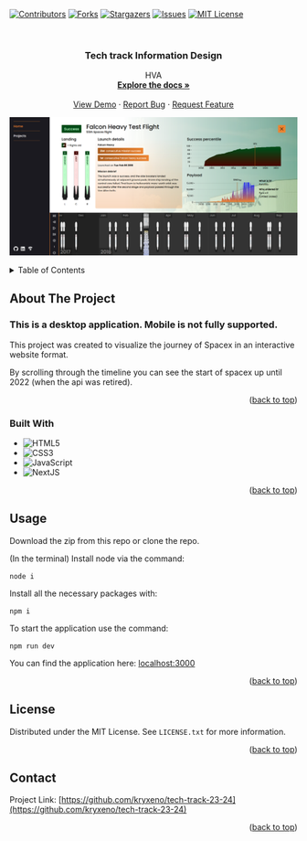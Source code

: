 <!-- Improved compatibility of back to top link: See: https://github.com/othneildrew/Best-README-Template/pull/73 -->

<a name="readme-top"></a>

<!--
*** Thanks for checking out the Best-README-Template. If you have a suggestion
*** that would make this better, please fork the repo and create a pull request
*** or simply open an issue with the tag "enhancement".
*** Don't forget to give the project a star!
*** Thanks again! Now go create something AMAZING! :D
-->

<!-- PROJECT SHIELDS -->
<!--
*** I'm using markdown "reference style" links for readability.
*** Reference links are enclosed in brackets [ ] instead of parentheses ( ).
*** See the bottom of this document for the declaration of the reference variables
*** for contributors-url, forks-url, etc. This is an optional, concise syntax you may use.
*** https://www.markdownguide.org/basic-syntax/#reference-style-links
-->

[![Contributors][contributors-shield]][contributors-url]
[![Forks][forks-shield]][forks-url]
[![Stargazers][stars-shield]][stars-url]
[![Issues][issues-shield]][issues-url]
[![MIT License][license-shield]][license-url]

<!-- PROJECT LOGO -->
<br />
<div align="center">
  <a href="https://github.com/kryxeno/tech-track-23-24">
    <!-- <img src="images/logo.png" alt="Logo" width="80" height="80"> -->
  </a>

<h3 align="center">Tech track Information Design</h3>

  <p align="center">
    HVA
    <br />
    <a href="https://github.com/kryxeno/tech-track-23-24"><strong>Explore the docs »</strong></a>
    <br />
    <br />
    <a href="https://tech-track-23-24-nine.vercel.app/">View Demo</a>
    ·
    <a href="https://github.com/kryxeno/tech-track-23-24/issues">Report Bug</a>
    ·
    <a href="https://github.com/kryxeno/tech-track-23-24/issues">Request Feature</a>
  </p>
</div>

![ja](/public/detail_live.png)

<!-- TABLE OF CONTENTS -->
<details>
  <summary>Table of Contents</summary>
  <ol>
    <li>
      <a href="#about-the-project">About The Project</a>
      <ul>
        <li><a href="#built-with">Built With</a></li>
      </ul>
    </li>
    <li><a href="#usage">Usage</a></li>
    <li><a href="#license">License</a></li>
    <li><a href="#contact">Contact</a></li>
  </ol>
</details>

<!-- ABOUT THE PROJECT -->

## About The Project

### This is a desktop application. Mobile is not fully supported.

This project was created to visualize the journey of Spacex in an interactive website format.

By scrolling through the timeline you can see the start of spacex up until 2022 (when the api was retired).

<p align="right">(<a href="#readme-top">back to top</a>)</p>

### Built With

- ![HTML5](https://img.shields.io/badge/html5-%23E34F26.svg?style=for-the-badge&logo=html5&logoColor=white)
- ![CSS3](https://img.shields.io/badge/css3-%231572B6.svg?style=for-the-badge&logo=css3&logoColor=white)
- ![JavaScript](https://img.shields.io/badge/javascript-%23323330.svg?style=for-the-badge&logo=javascript&logoColor=%23F7DF1E)
- ![NextJS](https://img.shields.io/badge/NEXT.js-6DA55F?style=for-the-badge&logo=next.js&logoColor=white)

<p align="right">(<a href="#readme-top">back to top</a>)</p>

## Usage

Download the zip from this repo or clone the repo.

(In the terminal)
Install node via the command:

```
node i
```

Install all the necessary packages with:

```
npm i
```

To start the application use the command:

```
npm run dev
```

You can find the application here: [localhost:3000](localhost:3000)

<p align="right">(<a href="#readme-top">back to top</a>)</p>

<!-- LICENSE -->

## License

Distributed under the MIT License. See `LICENSE.txt` for more information.

<p align="right">(<a href="#readme-top">back to top</a>)</p>

<!-- CONTACT -->

## Contact

Project Link: [https://github.com/kryxeno/tech-track-23-24](https://github.com/kryxeno/tech-track-23-24)

<p align="right">(<a href="#readme-top">back to top</a>)</p>

<!-- MARKDOWN LINKS & IMAGES -->
<!-- https://www.markdownguide.org/basic-syntax/#reference-style-links -->

[contributors-shield]: https://img.shields.io/github/contributors/kryxeno/tech-track-23-24.svg?style=for-the-badge
[contributors-url]: https://github.com/kryxeno/tech-track-23-24/graphs/contributors
[forks-shield]: https://img.shields.io/github/forks/kryxeno/tech-track-23-24.svg?style=for-the-badge
[forks-url]: https://github.com/kryxeno/tech-track-23-24/network/members
[stars-shield]: https://img.shields.io/github/stars/kryxeno/tech-track-23-24.svg?style=for-the-badge
[stars-url]: https://github.com/kryxeno/tech-track-23-24/stargazers
[issues-shield]: https://img.shields.io/github/issues/kryxeno/tech-track-23-24.svg?style=for-the-badge
[issues-url]: https://github.com/kryxeno/tech-track-23-24/issues
[license-shield]: https://img.shields.io/github/license/kryxeno/tech-track-23-24.svg?style=for-the-badge
[license-url]: https://github.com/kryxeno/tech-track-23-24/blob/master/LICENSE.txt
[product-screenshot]: images/screenshot.png
[node.js]: https://img.shields.io/badge/next.js-000000?style=for-the-badge&logo=nextdotjs&logoColor=white
[node-url]: https://nodejs.org/
[react.js]: https://img.shields.io/badge/React-20232A?style=for-the-badge&logo=react&logoColor=61DAFB
[react-url]: https://reactjs.org/
[vue.js]: https://img.shields.io/badge/Vue.js-35495E?style=for-the-badge&logo=vuedotjs&logoColor=4FC08D
[vue-url]: https://vuejs.org/
[angular.io]: https://img.shields.io/badge/Angular-DD0031?style=for-the-badge&logo=angular&logoColor=white
[angular-url]: https://angular.io/
[svelte.dev]: https://img.shields.io/badge/Svelte-4A4A55?style=for-the-badge&logo=svelte&logoColor=FF3E00
[svelte-url]: https://svelte.dev/
[laravel.com]: https://img.shields.io/badge/Laravel-FF2D20?style=for-the-badge&logo=laravel&logoColor=white
[laravel-url]: https://laravel.com
[bootstrap.com]: https://img.shields.io/badge/Bootstrap-563D7C?style=for-the-badge&logo=bootstrap&logoColor=white
[bootstrap-url]: https://getbootstrap.com
[jquery.com]: https://img.shields.io/badge/jQuery-0769AD?style=for-the-badge&logo=jquery&logoColor=white
[jquery-url]: https://jquery.com
